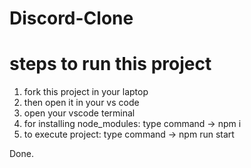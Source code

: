 # Discord-Clone

# steps to run this project
1. fork this project in your laptop
2. then open it in your vs code
3. open your vscode terminal
4. for installing node_modules:
   type command -> npm i 
5. to execute project:
   type command -> npm run start

Done.
